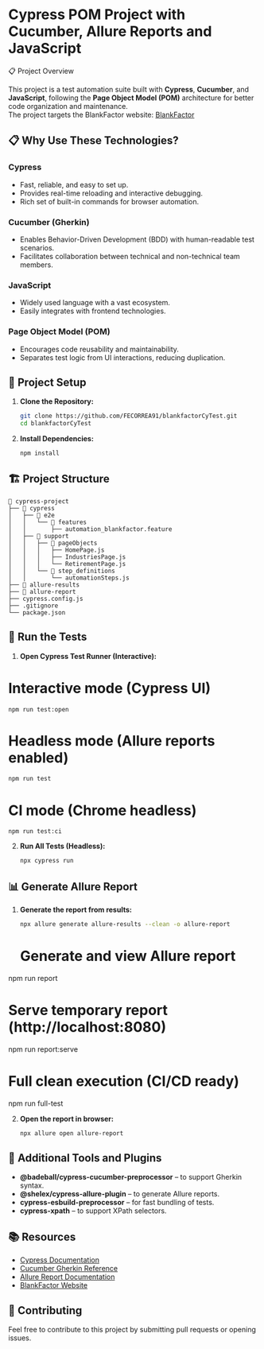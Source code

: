 # Cypress POM Project with Cucumber, Allure Reports and JavaScript
📋 Project Overview

This project is a test automation suite built with **Cypress**, **Cucumber**, and **JavaScript**, following the **Page Object Model (POM)** architecture for better code organization and maintenance.  
The project targets the BlankFactor website: [BlankFactor](https://blankfactor.com)

## 📋 Why Use These Technologies?

### **Cypress**
* Fast, reliable, and easy to set up.
* Provides real-time reloading and interactive debugging.
* Rich set of built-in commands for browser automation.

### **Cucumber (Gherkin)**
* Enables Behavior-Driven Development (BDD) with human-readable test scenarios.
* Facilitates collaboration between technical and non-technical team members.

### **JavaScript**
* Widely used language with a vast ecosystem.
* Easily integrates with frontend technologies.

### **Page Object Model (POM)**
* Encourages code reusability and maintainability.
* Separates test logic from UI interactions, reducing duplication.

## 🚀 Project Setup

1. **Clone the Repository:**
   ```bash
   git clone https://github.com/FECORREA91/blankfactorCyTest.git
   cd blankfactorCyTest

2. **Install Dependencies:**

   ```bash
   npm install
   ```


## 🏗️ Project Structure

```
📂 cypress-project
├── 📁 cypress
│   ├── 📁 e2e
│   │   └── 📁 features
│   │       ├── automation_blankfactor.feature
│   ├── 📁 support
│   │   ├── 📁 pageObjects
│   │   │   ├── HomePage.js
│   │   │   ├── IndustriesPage.js
│   │   │   └── RetirementPage.js
│   │   └── 📁 step_definitions
│   │       └── automationSteps.js
├── 📁 allure-results
├── 📁 allure-report
├── cypress.config.js
├── .gitignore
└── package.json
```

## 🧪 Run the Tests

1. **Open Cypress Test Runner (Interactive):**


# Interactive mode (Cypress UI)
```
npm run test:open
```
# Headless mode (Allure reports enabled)
```
npm run test
```

# CI mode (Chrome headless)
```
npm run test:ci
```

2. **Run All Tests (Headless):**

   ```bash
   npx cypress run
   ```

## 📊 Generate Allure Report

1. **Generate the report from results:**

   ```bash
   npx allure generate allure-results --clean -o allure-report
   ```

   # Generate and view Allure report
npm run report

# Serve temporary report (http://localhost:8080)
npm run report:serve

# Full clean execution (CI/CD ready)
npm run full-test

2. **Open the report in browser:**

   ```bash
   npx allure open allure-report
   ```

## 🔧 Additional Tools and Plugins

* **@badeball/cypress-cucumber-preprocessor** – to support Gherkin syntax.
* **@shelex/cypress-allure-plugin** – to generate Allure reports.
* **cypress-esbuild-preprocessor** – for fast bundling of tests.
* **cypress-xpath** – to support XPath selectors.

## 📚 Resources

* [Cypress Documentation](https://docs.cypress.io/)
* [Cucumber Gherkin Reference](https://cucumber.io/docs/gherkin/)
* [Allure Report Documentation](https://docs.qameta.io/allure/)
* [BlankFactor Website](https://blankfactor.com)

## 🤝 Contributing

Feel free to contribute to this project by submitting pull requests or opening issues.


